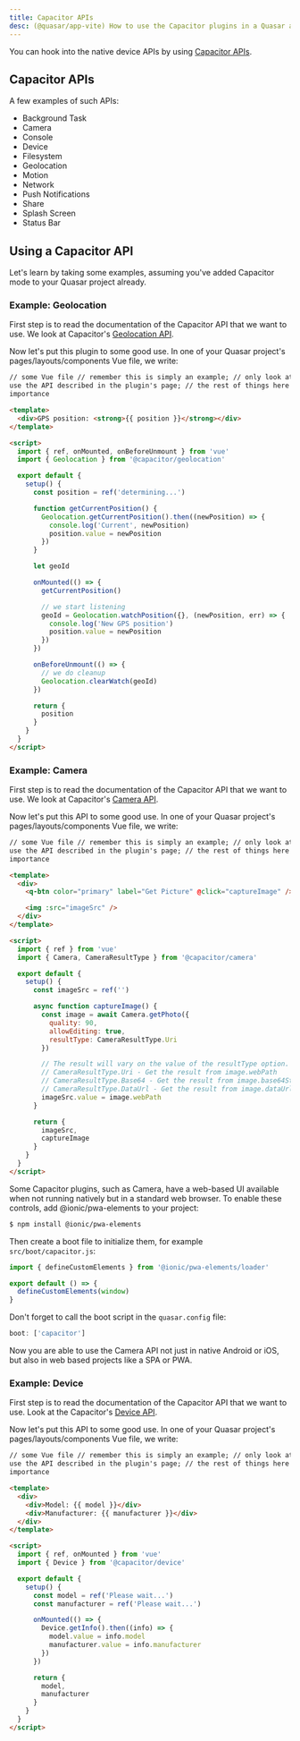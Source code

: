 ```yaml
---
title: Capacitor APIs
desc: (@quasar/app-vite) How to use the Capacitor plugins in a Quasar app.
---
```


You can hook into the native device APIs by using [Capacitor APIs](https://capacitor.ionicframework.com/docs/apis).

## Capacitor APIs

A few examples of such APIs:

- Background Task
- Camera
- Console
- Device
- Filesystem
- Geolocation
- Motion
- Network
- Push Notifications
- Share
- Splash Screen
- Status Bar

## Using a Capacitor API

Let's learn by taking some examples, assuming you've added Capacitor mode to your Quasar project already.

### Example: Geolocation

First step is to read the documentation of the Capacitor API that we want to use. We look at Capacitor's [Geolocation API](https://capacitor.ionicframework.com/docs/apis/geolocation).

Now let's put this plugin to some good use. In one of your Quasar project's pages/layouts/components Vue file, we write:

```html
// some Vue file // remember this is simply an example; // only look at how we
use the API described in the plugin's page; // the rest of things here are of no
importance

<template>
  <div>GPS position: <strong>{{ position }}</strong></div>
</template>

<script>
  import { ref, onMounted, onBeforeUnmount } from 'vue'
  import { Geolocation } from '@capacitor/geolocation'

  export default {
    setup() {
      const position = ref('determining...')

      function getCurrentPosition() {
        Geolocation.getCurrentPosition().then((newPosition) => {
          console.log('Current', newPosition)
          position.value = newPosition
        })
      }

      let geoId

      onMounted(() => {
        getCurrentPosition()

        // we start listening
        geoId = Geolocation.watchPosition({}, (newPosition, err) => {
          console.log('New GPS position')
          position.value = newPosition
        })
      })

      onBeforeUnmount(() => {
        // we do cleanup
        Geolocation.clearWatch(geoId)
      })

      return {
        position
      }
    }
  }
</script>
```

### Example: Camera

First step is to read the documentation of the Capacitor API that we want to use. We look at Capacitor's [Camera API](https://capacitor.ionicframework.com/docs/apis/camera).

Now let's put this API to some good use. In one of your Quasar project's pages/layouts/components Vue file, we write:

```html
// some Vue file // remember this is simply an example; // only look at how we
use the API described in the plugin's page; // the rest of things here are of no
importance

<template>
  <div>
    <q-btn color="primary" label="Get Picture" @click="captureImage" />

    <img :src="imageSrc" />
  </div>
</template>

<script>
  import { ref } from 'vue'
  import { Camera, CameraResultType } from '@capacitor/camera'

  export default {
    setup() {
      const imageSrc = ref('')

      async function captureImage() {
        const image = await Camera.getPhoto({
          quality: 90,
          allowEditing: true,
          resultType: CameraResultType.Uri
        })

        // The result will vary on the value of the resultType option.
        // CameraResultType.Uri - Get the result from image.webPath
        // CameraResultType.Base64 - Get the result from image.base64String
        // CameraResultType.DataUrl - Get the result from image.dataUrl
        imageSrc.value = image.webPath
      }

      return {
        imageSrc,
        captureImage
      }
    }
  }
</script>
```

Some Capacitor plugins, such as Camera, have a web-based UI available when not running natively but in a standard web browser. To enable these controls, add @ionic/pwa-elements to your project:

```bash
$ npm install @ionic/pwa-elements
```

Then create a boot file to initialize them, for example `src/boot/capacitor.js`:

```js
import { defineCustomElements } from '@ionic/pwa-elements/loader'

export default () => {
  defineCustomElements(window)
}
```

Don't forget to call the boot script in the `quasar.config` file:

```js
boot: ['capacitor']
```

Now you are able to use the Camera API not just in native Android or iOS, but also in web based projects like a SPA or PWA.

### Example: Device

First step is to read the documentation of the Capacitor API that we want to use. Look at the Capacitor's [Device API](https://capacitor.ionicframework.com/docs/apis/device).

Now let's put this API to some good use. In one of your Quasar project's pages/layouts/components Vue file, we write:

```html
// some Vue file // remember this is simply an example; // only look at how we
use the API described in the plugin's page; // the rest of things here are of no
importance

<template>
  <div>
    <div>Model: {{ model }}</div>
    <div>Manufacturer: {{ manufacturer }}</div>
  </div>
</template>

<script>
  import { ref, onMounted } from 'vue'
  import { Device } from '@capacitor/device'

  export default {
    setup() {
      const model = ref('Please wait...')
      const manufacturer = ref('Please wait...')

      onMounted(() => {
        Device.getInfo().then((info) => {
          model.value = info.model
          manufacturer.value = info.manufacturer
        })
      })

      return {
        model,
        manufacturer
      }
    }
  }
</script>
```
